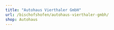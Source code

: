 ```yaml
---
title: "Autohaus Vierthaler GmbH"
url: /bischofshofen/autohaus-vierthaler-gmbh/
shop: Autohaus
---
```

